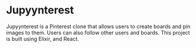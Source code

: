 # Jupyynterest
Jupyynterest is a Pinterest clone that allows users to create boards and pin images to them. Users can also follow other users and boards. This project is built using Elixir, and React.
